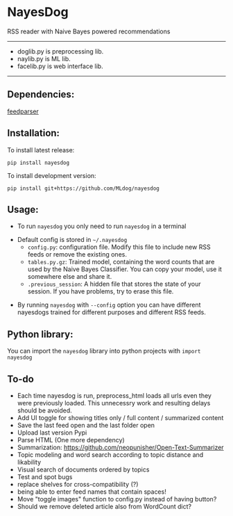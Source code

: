 # NayesDog
RSS reader with Naive Bayes powered recommendations

---
- doglib.py is preprocessing lib.
- naylib.py is ML lib.
- facelib.py is web interface lib.

---

## Dependencies:
[feedparser](https://pypi.python.org/pypi/feedparser)

## Installation:
To install latest release:

``` {.sh}
pip install nayesdog
```

To install development version:

``` {.sh}
pip install git+https://github.com/MLdog/nayesdog
```

## Usage:
+ To run `nayesdog` you only need to run `nayesdog` in a terminal
* Default config is stored in `~/.nayesdog`
	+ `config.py`: configuration file.  Modify this file to include new RSS feeds or remove the existing ones.
	+ `tables.py.gz`: Trained model, containing the word counts that are used by the Naive Bayes Classifier. You can copy your model, use it somewhere else and share it.
	+ `.previous_session`: A hidden file that stores the state of your session. If you have problems, try to erase this file.
+ By running `nayesdog` with `--config` option you can have different nayesdogs trained for different purposes and different RSS feeds.

## Python library:
You can import the `nayesdog` library into python projects with `import nayesdog`

## To-do
* Each time nayesdog is run, preprocess_html loads all urls even they were previously loaded. This unnecessry work and resulting delays should be avoided.
* Add UI toggle for showing titles only / full content / summarized content
* Save the last feed open and the last folder open
* Upload last version Pypi
* Parse HTML (One more dependency)
* Summarization: https://github.com/neopunisher/Open-Text-Summarizer
* Topic modeling and word search according to topic distance and likability
* Visual search of documents ordered by topics
* Test and spot bugs
* replace shelves for cross-compatibility (?)
* being able to enter feed names that contain spaces!
* Move "toggle images" function to config.py instead of having button?
* Should we remove deleted article also from WordCount dict?
